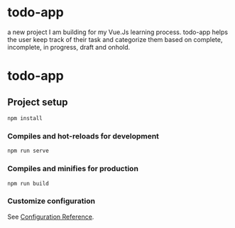 # todo-app
a new project I am building for my Vue.Js learning process. todo-app helps the user keep track of their task and categorize them based on complete, incomplete, in progress, draft and onhold. 


# todo-app

## Project setup
```
npm install
```

### Compiles and hot-reloads for development
```
npm run serve
```

### Compiles and minifies for production
```
npm run build
```

### Customize configuration
See [Configuration Reference](https://cli.vuejs.org/config/).

